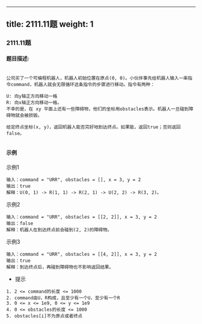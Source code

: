 <!--
 * @Author: dowell87
 * @Date: 2021-11-11 17:50:30
 * @Descripttion: 
 * @LastEditTime: 2021-11-11 17:58:52
-->
---
title: 2111.11题
weight: 1
---

### 2111.11题

#### 题目描述:

```

公司买了一个可编程机器人，机器人初始位置在原点(0, 0)。小伙伴事先给机器人输入一串指令command，机器人就会无限循环这条指令的步骤进行移动。指令有两种：

U: 向y轴正方向移动一格
R: 向x轴正方向移动一格。
不幸的是，在 xy 平面上还有一些障碍物，他们的坐标用obstacles表示。机器人一旦碰到障碍物就会被损毁。

给定终点坐标(x, y)，返回机器人能否完好地到达终点。如果能，返回true；否则返回false。


```

#### 示例

示例1

```
输入：command = "URR", obstacles = [], x = 3, y = 2
输出：true
解释：U(0, 1) -> R(1, 1) -> R(2, 1) -> U(2, 2) -> R(3, 2)。

```
示例2

```
输入：command = "URR", obstacles = [[2, 2]], x = 3, y = 2
输出：false
解释：机器人在到达终点前会碰到(2, 2)的障碍物。

```

示例3

```
输入：command = "URR", obstacles = [[4, 2]], x = 3, y = 2
输出：true
解释：到达终点后，再碰到障碍物也不影响返回结果。

```


* 提示

```
1. 2 <= command的长度 <= 1000
2. command由U，R构成，且至少有一个U，至少有一个R
3. 0 <= x <= 1e9, 0 <= y <= 1e9
4. 0 <= obstacles的长度 <= 1000
5. obstacles[i]不为原点或者终点
```